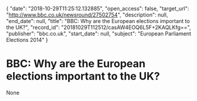 {
  "date": "2018-10-29T11:25:12.132885", 
  "open_access": false, 
  "target_url": "http://www.bbc.co.uk/newsround/27502754", 
  "description": null, 
  "end_date": null, 
  "title": "BBC:  Why are the European elections important to the UK?", 
  "record_id": "20181029T112512/casAW4EOQ6L5F+2KAQLKfg==", 
  "publisher": "bbc.co.uk", 
  "start_date": null, 
  "subject": "European Parliament Elections 2014"
}

# BBC:  Why are the European elections important to the UK?

None